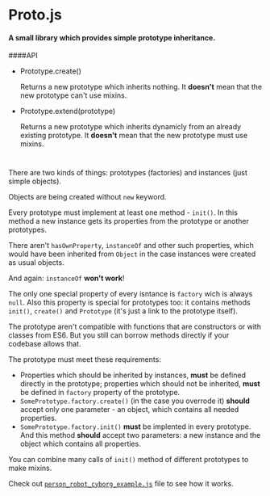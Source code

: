 # Proto.js
#### A small library which provides simple prototype inheritance. 

####API

* Prototype.create() 
  
  Returns a new prototype which inherits nothing. It **doesn't** mean that the new prototype can't use mixins.
* Prototype.extend(prototype) 
  
  Returns a new prototype which inherits dynamicly from an already existing prototype. It **doesn't** mean that the new prototype must use mixins.

# 
There are two kinds of things: prototypes (factories) and instances (just simple objects). 

Objects are being created without `new` keyword. 

Every prototype must implement at least one method - `init()`. In this method a new instance gets its properties from the prototype or another prototypes. 

There aren't `hasOwnProperty`, `instanceOf` and other such properties, which would have been inherited from `Object` in the case instances were created as usual objects. 

And again: `instanceOf` **won't work**!

The only one special property of every isntance is `factory` wich is always `null`. Also this property is special for prototypes too: it contains methods `init()`, `create()` and `Prototype` (it's just a link to the prototype itself).

The prototype aren't compatible with functions that are constructors or with classes from ES6. But you still can borrow methods directly if your codebase allows that. 

The prototype must meet these requirements: 

* Properties which should be inherited by instances, **must** be defined directly in the prototype; properties which should not be inherited, **must** be defined in `factory` property of the prototype.
* `SomePrototype.factory.create()` (in the case you overrode it) **should** accept only one parameter - an object, which contains all needed properties.
* `SomePrototype.factory.init()` **must** be implented in every prototype. And this method **should** accept two parameters: a new instance and the object which contains all properties.

You can combine many calls of `init()` method of different prototypes to make mixins.

Check out [`person_robot_cyborg_example.js`](https://github.com/rottenberry/Proto.js/blob/master/person_robot_cyborg_example.js) file to see how it works.
